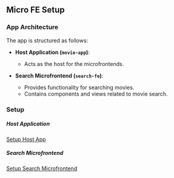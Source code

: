 ## Micro FE Setup


### App Architecture

The app is structured as follows:

- **Host Application (`movie-app`)**:
    - Acts as the host for the microfrontends.

- **Search Microfrontend (`search-fe`)**:
    - Provides functionality for searching movies.
    - Contains components and views related to movie search.


### Setup

##### Host Application
[Setup Host App](movie-app/README.md ':include')

##### Search Microfrontend
[Setup Search Microfrontend](search-fe/README.md ':include')

